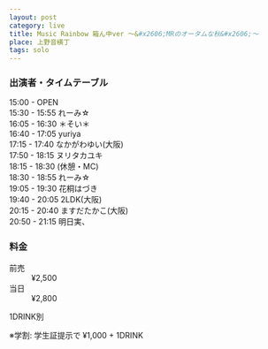 ```yaml
---
layout: post
category: live
title: Music Rainbow 箱ん中ver ～&#x2606;MRのオータムな秋&#x2606;～
place: 上野音横丁
tags: solo
---
```


### 出演者・タイムテーブル

15:00 - OPEN  
15:30 - 15:55 れーみ&#x2606;  
16:05 - 16:30 ＊そい＊  
16:40 - 17:05 yuriya  
17:15 - 17:40 なかがわゆい(大阪)  
17:50 - 18:15 ヌリタカユキ  
18:15 - 18:30 (休憩・MC)  
18:30 - 18:55 れーみ☆  
19:05 - 19:30 花桐はづき  
19:40 - 20:05 2LDK(大阪)  
20:15 - 20:40 ますだたかこ(大阪)  
20:50 - 21:15 明日実、  

### 料金
<dl>
	<dt>前売</dt><dd>&yen;2,500</dd>
	<dt>当日</dt><dd>&yen;2,800</dd>
</dl>
1DRINK別

※学割: 学生証提示で &yen;1,000 + 1DRINK